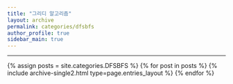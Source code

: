 ```yaml
---
title: "그리디 알고리즘"
layout: archive
permalink: categories/dfsbfs
author_profile: true
sidebar_main: true
---
```


<!-- 공백이 포함되어 있는 카테고리 이름의 경우 site.categories.['a b c'] 이런식으로! -->

***

{% assign posts = site.categories.DFSBFS %}
{% for post in posts %} {% include archive-single2.html type=page.entries_layout %} {% endfor %}